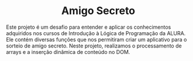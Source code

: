 <h1 align="center"> Amigo Secreto </h1>

<p align="left">
Este projeto é um desafio para entender e aplicar os conhecimentos adquiridos nos cursos de Introdução à Lógica de Programação da ALURA. Ele contém diversas funções que nos permitiram criar um aplicativo para o sorteio de amigo secreto. Neste projeto, realizamos o processamento de arrays e a inserção dinâmica de conteúdo no DOM.</p>
